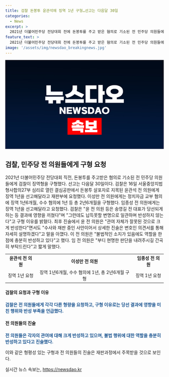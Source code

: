 ```yaml
---
title: 검찰 돈봉투 윤관석에 징역 1년 구형…선고는 다음달 30일
categories:
  - News
excerpt: >
  2021년 더불어민주당 전당대회 전에 돈봉투를 주고 받은 혐의로 기소된 전 민주당 의원들에 대한 검찰의 구형이 나왔다. 윤관석 전 의원에게는 징역 1년을 요청하며, 이성만 전 의원에게는 정치자금 교부와 수수 혐의로 총 2년6개월을 구형했다. 임종성 전 의원에게는 징역 1년을 요청했다. 검찰은 의원들이 선거 결과에 영향을 미쳤다고 주장하며, 변명을 납득할 수 없고 반성하지 않는다고 밝혔다. 그러나 윤 전 의원은 깊이 반성한다며 변호인의견서를 통해 상세한 진술을 하겠다고 밝혔고, 이 전 의원은 역할에 대해 반성하고 있다고 전했다. 임 전 의원은 현명한 판단을 요청했다. 결심 공판의 선고는 다음달 30일이다.
feature_text: >
  2021년 더불어민주당 전당대회 전에 돈봉투를 주고 받은 혐의로 기소된 전 민주당 의원들에 대한 검찰의 구형이 나왔다. 윤관석 전 의원에게는 징역 1년을 요청하며, 이성만 전 의원에게는 정치자금 교부와 수수 혐의로 총 2년6개월을 구형했다. 임종성 전 의원에게는 징역 1년을 요청했다. 검찰은 의원들이 선거 결과에 영향을 미쳤다고 주장하며, 변명을 납득할 수 없고 반성하지 않는다고 밝혔다. 그러나 윤 전 의원은 깊이 반성한다며 변호인의견서를 통해 상세한 진술을 하겠다고 밝혔고, 이 전 의원은 역할에 대해 반성하고 있다고 전했다. 임 전 의원은 현명한 판단을 요청했다. 결심 공판의 선고는 다음달 30일이다.
image: '/assets/img/newsdao_breakingnews.jpg'
---
```


<p><img src="/assets/img/newsdao_breakingnews.jpg" alt="flaretime 속보" /></p>

<h2 data-ke-size="size26">검찰, 민주당 전 의원들에게 구형 요청</h2>

<p data-ke-size="size16">2021년 더불어민주당 전당대회 직전, 돈봉투를 주고받은 혐의로 기소된 전 민주당 의원들에게 검찰이 징역형을 구형했다. 선고는 다음달 30일이다. 검찰은 16일 서울중앙지법 형사합의27부 심리로 열린 결심공판에서 돈봉투 살포자로 지목된 윤관석 전 의원에게 징역 1년을 선고해달라고 재판부에 요청했다. 이성만 전 의원에게는 정치자금 교부 혐의에 징역 1년6개월, 수수 혐의에 1년 등 총 2년6개월을 구형했다. 임종성 전 의원에게는 징역 1년을 선고해달라고 요청했다. 검찰은 "윤 전 의원 등은 송영길 전 대표가 당선되게 하는 등 결과에 영향을 끼쳤다"며 "그런데도 납득못할 변명으로 일관하며 반성하지 않는다"고 구형 이유를 밝혔다. 최후 진술에서 윤 전 의원은 "관여 자체가 잘못된 것으로 크게 반성한다"면서도 "수사와 재판 중인 사안이어서 상세한 진술은 변호인 의견서를 통해 자세히 설명하겠다"고 말을 아꼈다. 이 전 의원은 "불법적인 소지가 있음에도 역할을 한 점에 충분히 반성하고 있다"고 했다. 임 전 의원은 "부디 현명한 판단을 내려주시길 간곡히 부탁드린다"고 짧게 말했다.</p>

<table>
    <tr>
        <td style="text-align: center; height: 17px;"><b>윤관석 전 의원</b></td>
        <td style="text-align: center; height: 17px;"><b>이성만 전 의원</b></td>
        <td style="text-align: center; height: 17px;"><b>임종성 전 의원</b></td>
    </tr>
    <tr>
        <td style="text-align: center;">징역 1년 요청</td>
        <td style="text-align: center;">징역 1년6개월, 수수 혐의에 1년, 총 2년6개월 구형</td>
        <td style="text-align: center;">징역 1년 요청</td>
    </tr>
</table>

<h4>검찰의 요청과 구형 이유</h4>

<p><b><span style="color: #1a5490;">검찰은 전 의원들에게 각각 다른 형량을 요청하고, 구형 이유로는 당선 결과에 영향을 미친 행위와 반성 부족을 언급했다.</span></b></p>

<h4>전 의원들의 진술</h4>

<p><b><span style="color: #1a5490;">전 의원들은 각자의 관여에 대해 크게 반성하고 있으며, 불법 행위에 대한 역할을 충분히 반성하고 있다고 진술했다.</span></b></p>

<p>이와 같은 형평성 있는 구형과 전 의원들의 진술은 재판과정에서 주목받을 것으로 보인다.</p>
실시간 뉴스 속보는, <a href="https://newsdao.kr" rel="dofollow">https://newsdao.kr</a>


